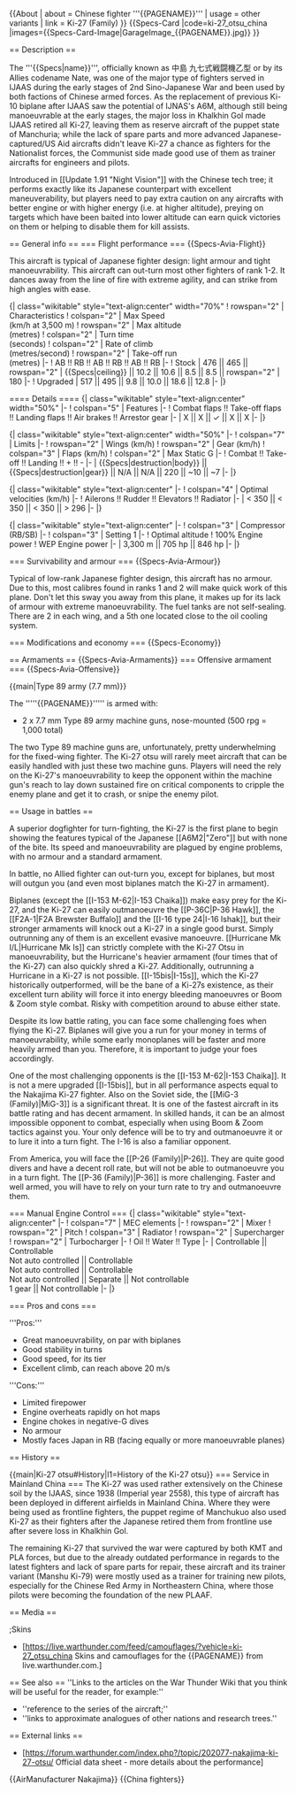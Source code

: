 {{About
| about = Chinese fighter '''{{PAGENAME}}'''
| usage = other variants
| link = Ki-27 (Family)
}}
{{Specs-Card
|code=ki-27_otsu_china
|images={{Specs-Card-Image|GarageImage_{{PAGENAME}}.jpg}}
}}

== Description ==
<!-- ''In the description, the first part should be about the history of and the creation and combat usage of the aircraft, as well as its key features. In the second part, tell the reader about the aircraft in the game. Insert a screenshot of the vehicle, so that if the novice player does not remember the vehicle by name, he will immediately understand what kind of vehicle the article is talking about.'' -->
The '''{{Specs|name}}''', officially known as 中島 九七式戦闘機乙型 or by its Allies codename Nate, was one of the major type of fighters served in IJAAS during the early stages of 2nd Sino-Japanese War and been used by both factions of Chinese armed forces. As the replacement of previous Ki-10 biplane after IJAAS saw the potential of IJNAS's A6M, although still being manoeuvrable at the early stages, the major loss in Khalkhin Gol made IJAAS retired all Ki-27, leaving them as reserve aircraft of the puppet state of Manchuria; while the lack of spare parts and more advanced Japanese-captured/US Aid aircrafts didn't leave Ki-27 a chance as fighters for the Nationalist forces, the Communist side made good use of them as trainer aircrafts for engineers and pilots.

Introduced in [[Update 1.91 "Night Vision"]] with the Chinese tech tree; it performs exactly like its Japanese counterpart with excellent maneuverability, but players need to pay extra caution on any aircrafts with better engine or with higher energy (i.e. at higher altitude), preying on targets which have been baited into lower altitude can earn quick victories on them or helping to disable them for kill assists.

== General info ==
=== Flight performance ===
{{Specs-Avia-Flight}}
<!-- ''Describe how the aircraft behaves in the air. Speed, manoeuvrability, acceleration and allowable loads - these are the most important characteristics of the vehicle.'' -->

This aircraft is typical of Japanese fighter design: light armour and tight manoeuvrability. This aircraft can out-turn most other fighters of rank 1-2. It dances away from the line of fire with extreme agility, and can strike from high angles with ease.

{| class="wikitable" style="text-align:center" width="70%"
! rowspan="2" | Characteristics
! colspan="2" | Max Speed<br>(km/h at 3,500 m)
! rowspan="2" | Max altitude<br>(metres)
! colspan="2" | Turn time<br>(seconds)
! colspan="2" | Rate of climb<br>(metres/second)
! rowspan="2" | Take-off run<br>(metres)
|-
! AB !! RB !! AB !! RB !! AB !! RB
|-
! Stock
| 476 || 465 || rowspan="2" | {{Specs|ceiling}} || 10.2 || 10.6 || 8.5 || 8.5 || rowspan="2" | 180
|-
! Upgraded
| 517 || 495 || 9.8 || 10.0 || 18.6 || 12.8
|-
|}

==== Details ====
{| class="wikitable" style="text-align:center" width="50%"
|-
! colspan="5" | Features
|-
! Combat flaps !! Take-off flaps !! Landing flaps !! Air brakes !! Arrestor gear
|-
| X || X || ✓ || X || X     <!-- ✓ -->
|-
|}

{| class="wikitable" style="text-align:center" width="50%"
|-
! colspan="7" | Limits
|-
! rowspan="2" | Wings (km/h)
! rowspan="2" | Gear (km/h)
! colspan="3" | Flaps (km/h)
! colspan="2" | Max Static G
|-
! Combat !! Take-off !! Landing !! + !! -
|-
| {{Specs|destruction|body}} || {{Specs|destruction|gear}} || N/A || N/A || 220 || ~10 || ~7
|-
|}

{| class="wikitable" style="text-align:center"
|-
! colspan="4" | Optimal velocities (km/h)
|-
! Ailerons !! Rudder !! Elevators !! Radiator
|-
| < 350 || < 350 || < 350 || > 296
|-
|}

{| class="wikitable" style="text-align:center"
|-
! colspan="3" | Compressor (RB/SB)
|-
! colspan="3" | Setting 1
|-
! Optimal altitude
! 100% Engine power
! WEP Engine power
|-
| 3,300 m || 705 hp || 846 hp
|-
|}

=== Survivability and armour ===
{{Specs-Avia-Armour}}
<!--Examine the survivability of the aircraft. Note how vulnerable the structure is and how secure the pilot is, whether the fuel tanks are armoured, etc. Describe the armour, if there is any, and also mention the vulnerability of other critical aircraft systems.-->

Typical of low-rank Japanese fighter design, this aircraft has no armour. Due to this, most calibres found in ranks 1 and 2 will make quick work of this plane. Don't let this sway you away from this plane, it makes up for its lack of armour with extreme manoeuvrability. The fuel tanks are not self-sealing. There are 2 in each wing, and a 5th one located close to the oil cooling system.

=== Modifications and economy ===
{{Specs-Economy}}

== Armaments ==
{{Specs-Avia-Armaments}}
=== Offensive armament ===
{{Specs-Avia-Offensive}}
<!-- ''Describe the offensive armament of the aircraft, if any. Describe how effective the cannons and machine guns are in a battle, and also what belts or drums are better to use. If there is no offensive weaponry, delete this subsection.'' -->
{{main|Type 89 army (7.7 mm)}}

The '''''{{PAGENAME}}''''' is armed with:

* 2 x 7.7 mm Type 89 army machine guns, nose-mounted (500 rpg = 1,000 total)

The two Type 89 machine guns are, unfortunately, pretty underwhelming for the fixed-wing fighter. The Ki-27 otsu will rarely meet aircraft that can be easily handled with just these two machine guns. Players will need the rely on the Ki-27's manoeuvrability to keep the opponent within the machine gun's reach to lay down sustained fire on critical components to cripple the enemy plane and get it to crash, or snipe the enemy pilot.

== Usage in battles ==
<!-- Describe the tactics of playing in the aircraft, the features of using aircraft in a team and advice on tactics. Refrain from creating a "guide" - do not impose a single point of view, but instead, give the reader food for thought. Examine the most dangerous enemies and give recommendations on fighting them. If necessary, note the specifics of the game in different modes (AB, RB, SB). -->
A superior dogfighter for turn-fighting, the Ki-27 is the first plane to begin showing the features typical of the Japanese [[A6M2|"Zero"]] but with none of the bite. Its speed and manoeuvrability are plagued by engine problems, with no armour and a standard armament.

In battle, no Allied fighter can out-turn you, except for biplanes, but most will outgun you (and even most biplanes match the Ki-27 in armament).

Biplanes (except the [[I-153 M-62|I-153 Chaika]]) make easy prey for the Ki-27, and the Ki-27 can easily outmanoeuvre the [[P-36C|P-36 Hawk]], the [[F2A-1|F2A Brewster Buffalo]] and the [[I-16 type 24|I-16 Ishak]], but their stronger armaments will knock out a Ki-27 in a single good burst. Simply outrunning any of them is an excellent evasive manoeuvre. [[Hurricane Mk I/L|Hurricane Mk Is]] can strictly complete with the Ki-27 Otsu in manoeuvrability, but the Hurricane's heavier armament (four times that of the Ki-27) can also quickly shred a Ki-27. Additionally, outrunning a Hurricane in a Ki-27 is not possible. [[I-15bis|I-15s]], which the Ki-27 historically outperformed, will be the bane of a Ki-27s existence, as their excellent turn ability will force it into energy bleeding manoeuvres or Boom & Zoom style combat. Risky with competition around to abuse either state.

Despite its low battle rating, you can face some challenging foes when flying the Ki-27. Biplanes will give you a run for your money in terms of manoeuvrability, while some early monoplanes will be faster and more heavily armed than you. Therefore, it is important to judge your foes accordingly.

One of the most challenging opponents is the [[I-153 M-62|I-153 Chaika]]. It is not a mere upgraded [[I-15bis]], but in all performance aspects equal to the Nakajima Ki-27 fighter. Also on the Soviet side, the [[MiG-3 (Family)|MiG-3]] is a significant threat. It is one of the fastest aircraft in its battle rating and has decent armament. In skilled hands, it can be an almost impossible opponent to combat, especially when using Boom & Zoom tactics against you. Your only defence will be to try and outmanoeuvre it or to lure it into a turn fight. The I-16 is also a familiar opponent.

From America, you will face the [[P-26 (Family)|P-26]]. They are quite good divers and have a decent roll rate, but will not be able to outmanoeuvre you in a turn fight. The [[P-36 (Family)|P-36]] is more challenging. Faster and well armed, you will have to rely on your turn rate to try and outmanoeuvre them.

=== Manual Engine Control ===
{| class="wikitable" style="text-align:center"
|-
! colspan="7" | MEC elements
|-
! rowspan="2" | Mixer
! rowspan="2" | Pitch
! colspan="3" | Radiator
! rowspan="2" | Supercharger
! rowspan="2" | Turbocharger
|-
! Oil !! Water !! Type
|-
| Controllable || Controllable<br>Not auto controlled || Controllable<br>Not auto controlled || Controllable<br>Not auto controlled || Separate || Not controllable<br>1 gear || Not controllable
|-
|}

=== Pros and cons ===
<!-- ''Summarise and briefly evaluate the vehicle in terms of its characteristics and combat effectiveness. Mark its pros and cons in the bulleted list. Try not to use more than 6 points for each of the characteristics. Avoid using categorical definitions such as "bad", "good" and the like - use substitutions with softer forms such as "inadequate" and "effective".'' -->

'''Pros:'''

* Great manoeuvrability, on par with biplanes
* Good stability in turns
* Good speed, for its tier
* Excellent climb, can reach above 20 m/s

'''Cons:'''

* Limited firepower
* Engine overheats rapidly on hot maps
* Engine chokes in negative-G dives
* No armour
* Mostly faces Japan in RB (facing equally or more manoeuvrable planes)

== History ==
<!-- ''Describe the history of the creation and combat usage of the aircraft in more detail than in the introduction. If the historical reference turns out to be too long, take it to a separate article, taking a link to the article about the vehicle and adding a block "/History" (example: <nowiki>https://wiki.warthunder.com/(Vehicle-name)/History</nowiki>) and add a link to it here using the <code>main</code> template. Be sure to reference text and sources by using <code><nowiki><ref></ref></nowiki></code>, as well as adding them at the end of the article with <code><nowiki><references /></nowiki></code>. This section may also include the vehicle's dev blog entry (if applicable) and the in-game encyclopedia description (under <code><nowiki>=== In-game description ===</nowiki></code>, also if applicable).'' -->
{{main|Ki-27 otsu#History|l1=History of the Ki-27 otsu}}
=== Service in Mainland China ===
The Ki-27 was used rather extensively on the Chinese soil by the IJAAS, since 1938 (Imperial year 2558), this type of aircraft has been deployed in different airfields in Mainland China. Where they were being used as frontline fighters, the puppet regime of Manchukuo also used Ki-27 as their fighters after the Japanese retired them from frontline use after severe loss in Khalkhin Gol.

The remaining Ki-27 that survived the war were captured by both KMT and PLA forces, but due to the already outdated performance in regards to the latest fighters and lack of spare parts for repair, these aircraft and its trainer variant (Manshu Ki-79) were mostly used as a trainer for training new pilots, especially for the Chinese Red Army in Northeastern China, where those pilots were becoming the foundation of the new PLAAF.

== Media ==
<!-- ''Excellent additions to the article would be video guides, screenshots from the game, and photos.'' -->

;Skins

* [https://live.warthunder.com/feed/camouflages/?vehicle=ki-27_otsu_china Skins and camouflages for the {{PAGENAME}} from live.warthunder.com.]

== See also ==
''Links to the articles on the War Thunder Wiki that you think will be useful for the reader, for example:''

* ''reference to the series of the aircraft;''
* ''links to approximate analogues of other nations and research trees.''

== External links ==
<!-- ''Paste links to sources and external resources, such as:''
* ''topic on the official game forum;''
* ''other literature.'' -->

* [https://forum.warthunder.com/index.php?/topic/202077-nakajima-ki-27-otsu/ Official data sheet - more details about the performance]

{{AirManufacturer Nakajima}}
{{China fighters}}
